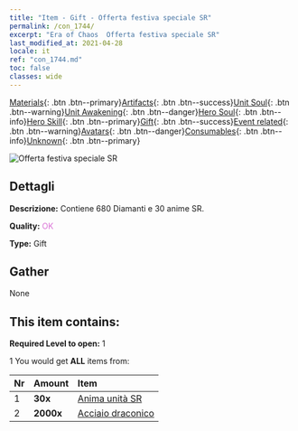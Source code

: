 ```yaml
---
title: "Item - Gift - Offerta festiva speciale SR"
permalink: /con_1744/
excerpt: "Era of Chaos  Offerta festiva speciale SR"
last_modified_at: 2021-04-28
locale: it
ref: "con_1744.md"
toc: false
classes: wide
---
```

 [Materials](/ItemsIT/){: .btn .btn--primary}[Artifacts](/ItemsIT/Artifacts/){: .btn .btn--success}[Unit Soul](/ItemsIT/UnitSoul/){: .btn .btn--warning}[Unit Awakening](/ItemsIT/UnitAwakening/){: .btn .btn--danger}[Hero Soul](/ItemsIT/HeroSoul/){: .btn .btn--info}[Hero Skill](/ItemsIT/HeroSkill/){: .btn .btn--primary}[Gift](/ItemsIT/Gift/){: .btn .btn--success}[Event related](/ItemsIT/Events/){: .btn .btn--warning}[Avatars](/ItemsIT/Avatars/){: .btn .btn--danger}[Consumables](/ItemsIT/Consumables/){: .btn .btn--info}[Unknown](/ItemsIT/Unknown/){: .btn .btn--primary}

 ![Offerta festiva speciale SR](/images/t/i_907326.png)

## Dettagli
 **Descrizione:** Contiene 680 Diamanti e 30 anime SR.

 **Quality:** <span style="color: #DA70D6">OK</span>

 **Type:** Gift

## Gather

  None

## This item contains:

 **Required Level to open:** 1

 1 You would get **ALL** items  from:

  | Nr | Amount |     Item    |
  |:---|:-------|:------------|
  | 1 |  **30x** | [Anima unità SR](/ItemsIT/con_534/) |  | 
  | 2 |  **2000x** | [Acciaio draconico](/ItemsIT/con_880/) |  | 
